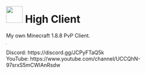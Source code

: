 # <img src="https://i.ibb.co/h7jXpjR/High-Client-Logo-1.png" width=45px> High Client
My own Minecraft 1.8.8 PvP Client.
<hr width="1px">
Discord: https://discord.gg/JCPyFTaQ5k
<br>
YouTube: https://www.youtube.com/channel/UCCQhN-97srxS5mCWlAnRsdw
